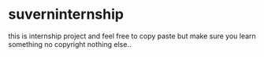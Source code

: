 # suverninternship
this is internship project and feel free to copy paste but make sure you learn something no copyright nothing else..
